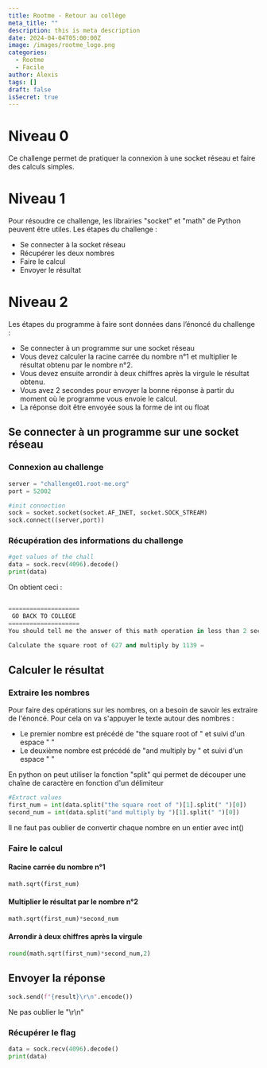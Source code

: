 ```yaml
---
title: Rootme - Retour au collège
meta_title: ""
description: this is meta description
date: 2024-04-04T05:00:00Z
image: /images/rootme_logo.png
categories:
  - Rootme
  - Facile
author: Alexis
tags: []
draft: false
isSecret: true
---
```


# Niveau 0
Ce challenge permet de pratiquer la connexion à une socket réseau et faire des calculs simples.

# Niveau 1
Pour résoudre ce challenge, les librairies "socket" et "math" de Python peuvent être utiles.
Les étapes du challenge :
- Se connecter à la socket réseau
- Récupérer les deux nombres
- Faire le calcul
- Envoyer le résultat

# Niveau 2
Les étapes du programme à faire sont données dans l’énoncé du challenge :
- Se connecter à un programme sur une socket réseau
- Vous devez calculer la racine carrée du nombre n°1 et multiplier le résultat obtenu par le nombre n°2.  
- Vous devez ensuite arrondir à deux chiffres après la virgule le résultat obtenu.  
- Vous avez 2 secondes pour envoyer la bonne réponse à partir du moment où le programme vous envoie le calcul.  
- La réponse doit être envoyée sous la forme de int ou float

## Se connecter à un programme sur une socket réseau
### Connexion au challenge
``` python
server = "challenge01.root-me.org"
port = 52002

#init connection
sock = socket.socket(socket.AF_INET, socket.SOCK_STREAM)
sock.connect((server,port))
```
### Récupération des informations du challenge
``` python
#get values of the chall
data = sock.recv(4096).decode()
print(data)
```
 On obtient ceci :
``` python

====================
 GO BACK TO COLLEGE
====================
You should tell me the answer of this math operation in less than 2 seconds !

Calculate the square root of 627 and multiply by 1139 =
```
## Calculer le résultat
### Extraire les nombres 
Pour faire des opérations sur les nombres, on a besoin de savoir les extraire de l'énoncé. Pour cela on va s'appuyer le texte autour des nombres :
- Le premier nombre est précédé de "the square root of " et suivi d'un espace " "
- Le deuxième nombre est précédé de "and multiply by " et suivi d'un espace " "

En python on peut utiliser la fonction "split" qui permet de découper une chaîne de caractère en fonction d'un délimiteur
``` python
#Extract values
first_num = int(data.split("the square root of ")[1].split(" ")[0])
second_num = int(data.split("and multiply by ")[1].split(" ")[0])
```
Il ne faut pas oublier de convertir chaque nombre en un entier avec int()
### Faire le calcul
#### Racine carrée du nombre n°1
``` python 
math.sqrt(first_num)
```
#### Multiplier le résultat par le nombre n°2
``` python
math.sqrt(first_num)*second_num
```
#### Arrondir à deux chiffres après la virgule
``` python
round(math.sqrt(first_num)*second_num,2)
```

## Envoyer la réponse
``` python
sock.send(f"{result}\r\n".encode())
```
Ne pas oublier le "\\r\\n"

### Récupérer le flag
``` python
data = sock.recv(4096).decode()
print(data)
```

